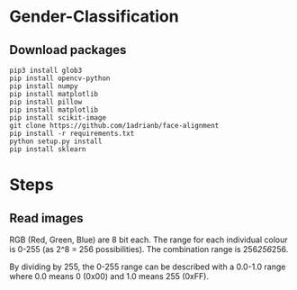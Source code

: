 # Gender-Classification

## Download packages
```
pip3 install glob3
pip install opencv-python
pip install numpy
pip install matplotlib
pip install pillow
pip install matplotlib
pip install scikit-image
git clone https://github.com/1adrianb/face-alignment
pip install -r requirements.txt
python setup.py install
pip install sklearn
```
# Steps

## Read images

RGB (Red, Green, Blue) are 8 bit each.
The range for each individual colour is 0-255 (as 2^8 = 256 possibilities).
The combination range is 256*256*256.

By dividing by 255, the 0-255 range can be described with a 0.0-1.0 range where 0.0 means 0 (0x00) and 1.0 means 255 (0xFF).
